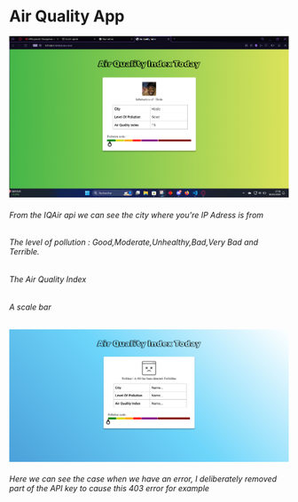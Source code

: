 # Air Quality App
  
![](ressources/hasle.png)

###### From the IQAir api we can see the city where you're IP Adress is from
###### The level of pollution : Good,Moderate,Unhealthy,Bad,Very Bad and Terrible.
###### The Air Quality Index
###### A scale bar

![error case 403](ressources/error_403.png)

###### Here we can see the case when we have an error, I deliberately removed part of the API key to cause this 403 error for example

